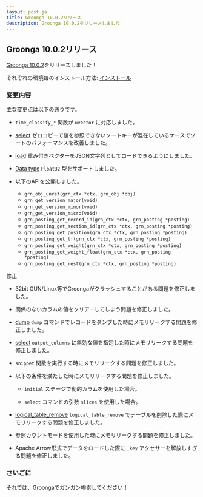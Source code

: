 ```yaml
---
layout: post.ja
title: Groonga 10.0.2リリース
description: Groonga 10.0.2をリリースしました！
---
```


## Groonga 10.0.2リリース

[Groonga 10.0.2](/ja/docs/news.html#release-10-0-2)をリリースしました！

それぞれの環境毎のインストール方法: [インストール](/ja/docs/install.html)

### 変更内容

主な変更点は以下の通りです。

* ``time_classify_*`` 関数が ``uvector`` に対応しました。

* [select](/ja/docs/reference/commands/select.html) ゼロコピーで値を参照できないソートキーが混在しているケースでソートのパフォーマンスを改善しました。

* [load](/ja/docs/reference/commands/load.html) 重み付きベクターをJSON文字列としてロードできるようにしました。

* [Data type](/ja/docs/reference/types.html) ``Float32`` 型をサポートしました。

* 以下のAPIを公開しました。

  * ``grn_obj_unref(grn_ctx *ctx, grn_obj *obj)``
  * ``grn_get_version_major(void)``
  * ``grn_get_version_minor(void)``
  * ``grn_get_version_micro(void)``
  * ``grn_posting_get_record_id(grn_ctx *ctx, grn_posting *posting)``
  * ``grn_posting_get_section_id(grn_ctx *ctx, grn_posting *posting)``
  * ``grn_posting_get_position(grn_ctx *ctx, grn_posting *posting)``
  * ``grn_posting_get_tf(grn_ctx *ctx, grn_posting *posting)``
  * ``grn_posting_get_weight(grn_ctx *ctx, grn_posting *posting)``
  * ``grn_posting_get_weight_float(grn_ctx *ctx, grn_posting *posting)``
  * ``grn_posting_get_rest(grn_ctx *ctx, grn_posting *posting)``

修正

* 32bit GUN/Linux等でGroongaがクラッシュすることがある問題を修正しました。

* 関係のないカラムの値をクリアーしてしまう問題を修正しました。

* [dump](/ja/docs/reference/commands/dump.html) ``dump`` コマンドでレコードをダンプした時にメモリリークする問題を修正しました。

* [select](/ja/docs/reference/commands/select.html) ``output_columns`` に無効な値を指定した時にメモリリークする問題を修正しました。

* ``snippet`` 関数を実行する時にメモリリークする問題を修正しました。

* 以下の条件を満たした時にメモリリークする問題を修正しました。

  * ``initial`` ステージで動的カラムを使用した場合。

  * ``select`` コマンドの引数 ``slices`` を使用した場合。

* [logical_table_remove](/ja/docs/reference/commands/logical_table_remove.html) ``logical_table_remove`` でテーブルを削除した際にメモリリークする問題を修正しました。

* 参照カウントモードを使用した時にメモリリークする問題を修正しました。

* Apache Arrow形式でデータをロードした際に ``_key`` アクセサーを解放しすぎる問題を修正しました。

### さいごに

それでは、Groongaでガンガン検索してください！
